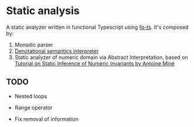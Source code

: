 # Static analysis

A static analyzer written in functional Typescript using [fp-ts](https://github.com/gcanti/fp-ts). It's composed by:

1. Monadic parser
2. [Denotational semantics interpreter](https://en.wikipedia.org/wiki/Denotational_semantics)
3. Static analyzer of numeric domain via Abstract Interpretation, based on [Tutorial on Static Inference of Numeric Invariants by Antoine Miné](https://hal.sorbonne-universite.fr/hal-01657536/document)

## TODO

- Nested loops

- Range operator
- Fix removal of information

